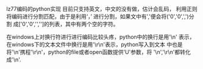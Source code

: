 lz77编码的python实现
目前只支持英文，中文的没有做，估计会乱码，
利用正则将编码进行分割匹配，由于是利用‘，’
进行分割，如果文中有','便会将('0','0',',')分割
成['0','0','','']的列表，其中有两个空的字符。

在windows上对换行符进行进行编码比较头疼，python中的换行是用'\n'
表示，在windows下的文本文件中换行是用'\r\n'表示，python写入到文本
中也是将'\n'携程'\r\n'，python的file或者open函数提供'U'参数，将
'\n','\r\n'都转化成'\n'.